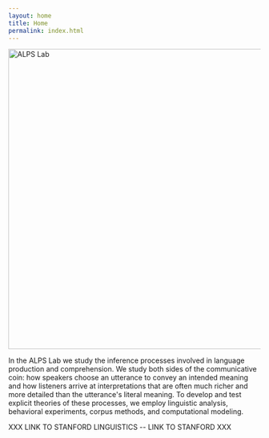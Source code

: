 ```yaml
---
layout: home
title: Home
permalink: index.html
---
```


<img alt="ALPS Lab" src="{{site.url}}{{site.baseurl}}/images/alpslogo.png" width="600px"/>

In the ALPS Lab we study the inference processes involved in language production and comprehension. We study both sides of the communicative coin: how speakers choose an utterance to convey an intended meaning and how listeners arrive at interpretations that are often much richer and more detailed than the utterance's literal meaning. To develop and test explicit theories of these processes, we employ linguistic analysis, behavioral experiments, corpus methods, and computational modeling.

XXX LINK TO STANFORD LINGUISTICS -- LINK TO STANFORD XXX

